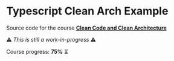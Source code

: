 # Typescript Clean Arch Example

Source code for the course **[Clean Code and Clean Architecture](https://app.branas.io/public/products/9aeb274d-3c71-4dbe-aea1-22adcb9cd349)**

⚠️ _This is still a work-in-progress_ ⚠️

Course progress: **75%** ⏳
